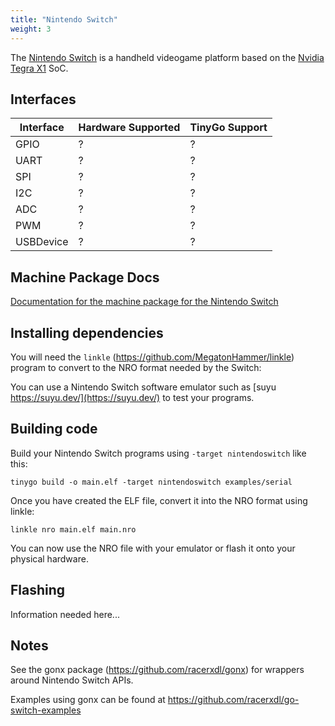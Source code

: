 ```yaml
---
title: "Nintendo Switch"
weight: 3
---
```


The [Nintendo Switch](https://en.wikipedia.org/wiki/Nintendo_Switch) is a handheld videogame platform based on the [Nvidia Tegra X1](https://en.wikipedia.org/wiki/Tegra#Tegra_X1) SoC.

## Interfaces

| Interface | Hardware Supported | TinyGo Support |
| --------- | ------------- | ----- |
| GPIO      | ? | ? |
| UART      | ? | ? |
| SPI       | ? | ? |
| I2C       | ? | ? |
| ADC       | ? | ? |
| PWM       | ? | ? |
| USBDevice | ? | ? |

## Machine Package Docs

[Documentation for the machine package for the Nintendo Switch](../machine/nintendoswitch)

## Installing dependencies

You will need the `linkle` (https://github.com/MegatonHammer/linkle) program to convert to the NRO format needed by the Switch:

You can use a Nintendo Switch software emulator such as [suyu https://suyu.dev/](https://suyu.dev/) to test your programs.

## Building code

Build your Nintendo Switch programs using `-target nintendoswitch` like this:

```shell
tinygo build -o main.elf -target nintendoswitch examples/serial
```

Once you have created the ELF file, convert it into the NRO format using linkle:

```shell
linkle nro main.elf main.nro
```

You can now use the NRO file with your emulator or flash it onto your physical hardware.

## Flashing

Information needed here...

## Notes

See the gonx package (https://github.com/racerxdl/gonx) for wrappers around Nintendo Switch APIs.

Examples using gonx can be found at https://github.com/racerxdl/go-switch-examples
